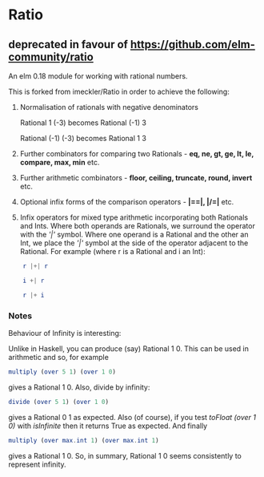 # Ratio

deprecated in favour of https://github.com/elm-community/ratio
--------------------------------------------------------------

An elm 0.18 module for working with rational numbers.

This is forked from imeckler/Ratio in order to achieve the following:

1.  Normalisation of rationals with negative denominators

    Rational 1 (-3) becomes Rational (-1) 3

    Rational (-1) (-3) becomes Rational 1 3

2.  Further combinators for comparing two Rationals - __eq, ne, gt, ge, lt, le, compare, max, min__ etc.

3.  Further arithmetic combinators - __floor, ceiling, truncate, round, invert__ etc.

4.  Optional infix forms of the comparison operators - __|==|, |/=|__ etc.

5.  Infix operators for mixed type arithmetic incorporating both Rationals and Ints.  Where both operands are Rationals, we surround the operator with the _'|'_ symbol.  Where one operand is a Rational and the other an Int, we place the _'|'_ symbol at the side of the operator adjacent to the Rational.  For example (where r is a Rational and i an Int):

```elm
    r |+| r

    i +| r

    r |+ i
```

### Notes

Behaviour of Infinity is interesting:

Unlike in Haskell, you can produce (say) Rational 1 0.  This can be used in arithmetic and so, for example

```elm
multiply (over 5 1) (over 1 0)
```

gives a Rational 1 0.  Also, divide by infinity:

```elm
divide (over 5 1) (over 1 0)
```

gives a Rational 0 1 as expected.  Also (of course), if you test _toFloat (over 1 0)_ with _isInfinite_ then it returns True as expected.  And finally

```elm
multiply (over max.int 1) (over max.int 1)
```

gives a Rational 1 0.  So, in summary, Rational 1 0 seems consistently to represent infinity.
